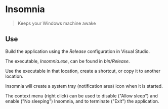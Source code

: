 # Insomnia
> Keeps your Windows machine awake

## Use
Build the application using the *Release* configuration in Visual Studio.

The executable, *Insomnia.exe*, can be found in *bin/Release*.

Use the executable in that location, create a shortcut, or copy it to another location.

Insomnia will create a system tray (notification area) icon when it is started.

The context menu (right click) can be used to disable ("Allow sleep") and enable ("No sleeping") Insomnia, and to terminate ("Exit") the application.

